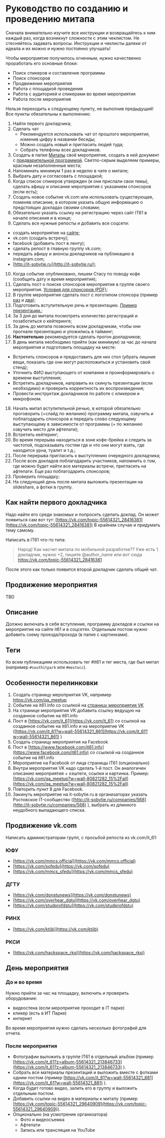 # Руководство по созданию и проведению митапа

Сначала внимательно изучите все инструкции и возвращайтесь к ним каждый раз, когда возникнут сложности с этим чеклистом. Не стесняйтесь задавать вопросы. Инструкции и чеклисты далеки от идеала и их можно и нужно постоянно улучшать!

Чтобы мероприятие получилось огненным, нужно качественно проработать его основные блоки:

* Поиск спикеров и составление программы
* Поиск спонсоров
* Продвижение мероприятия
* Работа с площадкой проведения
* Работа с аудиторией и спикерами во время мероприятия
* Работа после мероприятия

Нельзя переходить к следующему пункту, не выполнив предыдущий! Все пункты обязательны к выполнению.

1. Найти первого докладчика;
2. Сделать чат
    * Рекомендуется использовать чат от прошлого мероприятия, изменив цифру в названии беседы;
    * Можно создать новый и пригласить людей туда;
    * Собрать телефоны всех докладчиков.
3. Создать в папке [Митапы](./meetups) своё мероприятие, создать в ней документ с [предварительной программой](./meetup-schedule.md). Светло-серым выделяем примеры, красным незаполненные места;
4. Напоминать минимум 1 раз в неделю в чате о митапе;
5. Выбрать дату и согласовать с площадкой;
6. Когда список спикеров утвержден (и они прислали свои темы), сделать афишу и описание мероприятия с указанием спонсоров (если есть);
7. Создать новое событие vk.com или использовать существующее, поменяв описание, в котором указать общую информацию о предстоящих докладах своими словами;
8. Обязательно указать ссылку на регистрацию через сайт IT61 в начале описания и в конце;
9. Сделать все нужные репосты и добавить все соцсети:

  * создать мероприятие на [сайте](https://it61.info);
  * vk.com (создать встречу);
  * facebook (добавить пост в ленту);
  * сделать репост в главную группу vk.com;
  * передать афишу и анонсы докладчиков на публикацию в instagram.com;
  * [http://it-sobytie.ru](http://it-sobytie.ru/);

10. Когда событие опубликовано, пишем Стасу по поводу кофе (сообщить дату и время мероприятия);
11. Сделать пост о поиске спонсоров мероприятия в группе своего мероприятия. [Условия для спонсоров (PDF)](./sponsors.md);
12. В группе мероприятия сделать пост с логотипом спонсора (пример [раз](https://vk.com/qa_meetup?w=wall-80821282_25%2Fall) и [два](https://vk.com/backend_meetup?w=wall-111959833_9%2Fall));
13. Подготовить вступительную речь и презентацию. [Пример презентации.](https://slides.com/victorpetrenko/rndmobile);
14. За 3 дня до митапа посмотреть количество регистраций и позаботиться о кейтеринге;
15. За день до митапа позвонить всем докладчикам, чтобы они прогнали презентацию и уложились в тайминг;
16. **Настоятельно** рекомендуется сделать прогон докладчиков;
17. В день митапа необходимо прийти (как минимум) за час до начала мероприятия и подготовить площадку на месте:

  * Встретить спонсоров и предоставить для них стол (убрать лишние вещи, показать где они могут расположиться и установить свой стенд);
  * Уточнить ФИО выступающего от компании и проинформировать о времени выступления;
  * Встретить докладчиков, направить их скинуть презентации (если необходимо) и проверить корректность их воспроизведения;
  * Провести инструктаж докладчиков по работе с кликером и микрофоном.

18. Начать митап вступительной речью, в которой обязательно проговорить (+слайд по желанию) программу митапа, озвучить и поблагодарить спонсоров и передать слово следующему выступающему в зависимости от программы (+ по желанию озвучить место для афтепати);
19. Встретить кейтеринг;
20. Во время перерыва находиться в зоне кофе-брейка и следить за чистотой, подсказывать гостям где и что они могут взять, где находится урна, туалет и т.д.;
21. После перерыва пригласить к выступлению очередного докладчика;
22. После всех докладов поблагодарить участников, напомнить о том, где можно будет найти все материалы встречи, пригласить на афтепати. Еще раз поблагодарить спонсоров;
23. Проверить площадку;
24. На следующий день после митапа выложить презентации на slideshare, а фотки в группу.

## Как найти первого докладчика

Надо найти его среди знакомых и попросить сделать доклад.
Он может появиться сам вот тут: [https://vk.com/topic-55614321_28416381](https://vk.com/topic-55614321_28416381)
В крайнем случае и придумать тему самому.

Написать в IT61 что-то типа:

> Народ! Как насчет митапа по мобильной разработке?? Уже есть 1 докладчик, нужно +2, пишите @author_name или вот сюда https://vk.com/topic-55614321_28416381

После этого как только появится второй докладчик сделать общий чат.

## Продвижение мероприятия

TBD

## Описание

Должно включать в себя вступление, программу докладов и ссылки на мероприятие на сайте it61 и в соцсетях.
Отдельным постом нужно добавить схему проезда/прохода (в папке с картинками).

## Теги

Ко всем публикациям использовать тег #it61 и тег места, где был митап (например `#southitpark` или `#mestocc`).

## Особенности перелинковки

1. Создать страницу мероприятия VK, например https://vk.com/qa_meetup
2. Событие на it61.info со ссылкой на [страницу мероприятия VK](http://it61.info/events/2015-03-29-vtoroy-qa-meetup-46](http://it61.info/events/2015-03-29-vtoroy-qa-meetup-46))
3. На странице мероприятия VK добавить ссылку ведущую на созданное событие на it61.info
4. Пост в [https://vk.com/it_61](https://vk.com/it_61) со ссылкой на созданное событие на it61.info и на мероприятие VK ([https://vk.com/it_61?w=wall-55614321_861](https://vk.com/it_61?w=wall-55614321_861) )
5. Создать страницу мероприятия на Facebook
6. Пост в [https://www.facebook.com/it61.info](https://www.facebook.com/it61.info) со ссылкой на созданное событие на it61.info
7. Мероприятие на Facebook от лица страницы IT61 (опционально)
8. Внутри мероприятия VK надо сделать 1-й пост. Он аналогичен описанию мероприятия + хэштеги, ссылки и картинка. Пример: [https://vk.com/qa_meetup?w=wall-80821282_15%2Fall](https://vk.com/qa_meetup?w=wall-80821282_15%2Fall)
9. Повторить пункт 8 для Facebook.
10. Закинуть мероприятие на it-sobytie.ru в организаторах указать Ростовское IT-сообщество ([http://it-sobytie.ru/companies/568](http://it-sobytie.ru/companies/568) ), выбрать из длинного неудобного выпадающего списка.

## Продвижение vk.com

Написать администраторам групп, с просьбой репоста из vk.com/it_61:

### ЮФУ

* [https://vk.com/mmcs.official](https://vk.com/mmcs.official)
* [https://vk.com/sofedu](https://vk.com/sofedu)
* [https://vk.com/mmcs_sfedu](https://vk.com/mmcs_sfedu)

### ДГТУ

* [https://vk.com/donstunews](https://vk.com/donstunews)
* [https://vk.com/overhear_dgtu](https://vk.com/overhear_dgtu)
* [https://vk.com/studprofdstu](https://vk.com/studprofdstu)

### РИНХ

* [https://vk.com/ktiib](https://vk.com/ktiib)

### РКСИ

* [https://vk.com/hackspace_rksi](https://vk.com/hackspace_rksi)

## День мероприятия

### До и во время

Нужно прийти за час на площадку, включить и проверить оборудование:

* видеостена (если мероприятие проходит в IT парке)
* кликер (есть в ИТ Парке)
* интернет

Во время мероприятия нужно сделать несколько фотографий для отчета.

### После мероприятия

* Фотографии выложить в группе IT61 в отдельный альбом (пример [https://vk.com/it_61?z=album-55614321_213846733](https://vk.com/it_61?z=album-55614321_213846733) ).
* Собрать все материалы презентаций и выложить вместе с фотками одним постом (пример [https://vk.com/it_61?w=wall-55614321_881](https://vk.com/it_61?w=wall-55614321_881) ).
* Когда будет готово видео, залить его в группу и выложить отдельным постом.
* Добавить ссылки на видео в материалы к митапу (пример [https://vk.com/topic-55614321_29640909](https://vk.com/topic-55614321_29640909)).
* Опционально (на усмотрение организатора)
  * Фото и видеосъемка
  * Афтепати
  * Запись или трансляция на YouTube
